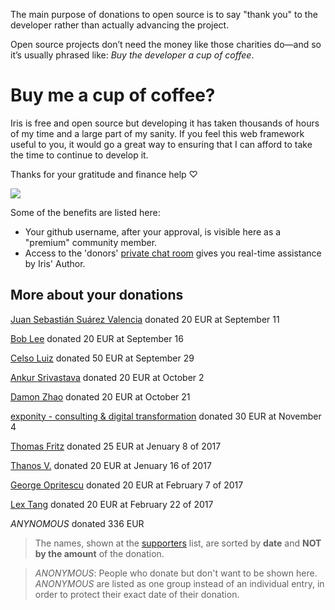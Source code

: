 The main purpose of donations to open source is to say "thank you" to the developer rather than actually advancing the project.


Open source projects don’t need the money like those charities do—and so it’s usually phrased like: *Buy the developer a cup of coffee*.


<!--It's true that I am spending all my available time for Iris and its related projects, therefore I have no income value.

However, I am not asking from people to change the system. I know that the majority of us(devs) don't really care how authors of projects like Iris survive. I totally understand that.

If somebody out there can
help developers like me to worry less about daily life's dilemmas it would be easier for them to make the particular project(s) even better.
There are no limits to the Iris' potentials.


I am a realistic person. If things won't change for my daily life I will be forced to give Iris' managment to somebody else(that community could trust).-->

# Buy me a cup of coffee?

Iris is free and open source but developing it has taken thousands of hours of my time and a large part of my sanity. If you feel this web framework useful to you, it would go a great way to ensuring that I can afford to take the time to continue to develop it.

Thanks for your gratitude and finance help ♡

[![](https://raw.githubusercontent.com/iris-contrib/website/gh-pages/assets/donate.png)](https://www.paypal.me/kataras/25eur)


Some of the benefits are listed here:

- Your github username, after your approval, is visible here as a "premium" community member.
- Access to the 'donors' [private chat room](https://kataras.rocket.chat/group/donors) gives you real-time assistance by Iris' Author.

## More about your donations



[Juan Sebastián Suárez Valencia](https://github.com/Juanses) donated 20 EUR at September 11

[Bob Lee](https://github.com/li3p) donated 20 EUR at September 16

[Celso Luiz](https://github.com/celsosz) donated 50 EUR at September 29 

[Ankur Srivastava](https://github.com/ansrivas) donated 20 EUR at October 2

[Damon Zhao](https://github.com/se77en) donated 20 EUR at October 21

[exponity - consulting & digital transformation](https://github.com/exponity) donated 30 EUR at November 4

[Thomas Fritz](https://github.com/thomasfr) donated 25 EUR at Jenuary 8 of 2017

[Thanos V.](http://mykonosbiennale.com/) donated 20 EUR at Jenuary 16 of 2017

[George Opritescu](https://github.com/International) donated 20 EUR at February 7 of 2017

[Lex Tang](https://github.com/lexrus) donated 20 EUR at February 22 of 2017

*ANYNOMOUS* donated 336 EUR


> The names, shown at the [supporters](https://github.com/kataras/iris#heroes-) list, are sorted by **date** and **NOT by the amount** of the donation.


> *ANONYMOUS*: People who donate but don't want to be shown here. *ANONYMOUS* are listed as one group instead of an individual entry, in order to protect their exact date of their donation.
